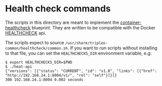 # Health check commands

The scripts in this directory are meant to implement the
[container-healthcheck][] blueprint.  They are written to be compatible
with the Docker [HEALTHCHECK][] api.

[container-healthcheck]: https://blueprints.launchpad.net/tripleo/+spec/container-healthchecks
[healthcheck]: https://docs.docker.com/engine/reference/builder/#healthcheck

The scripts expect to source
`/usr/share/tripleo-common/healthcheck/common.sh`. If you
want to run scripts without installing to that file, you can set the
`HEALTHCHECKS_DIR` environment variable, e.g:

    $ export HEALTHCHECKS_DIR=$PWD
    $ ./heat-api
    {"versions": [{"status": "CURRENT", "id": "v1.0", "links": [{"href": "http://192.168.24.1:8004/v1/", "rel": "self"}]}]}
    300 192.168.24.1:8004 0.002 seconds

